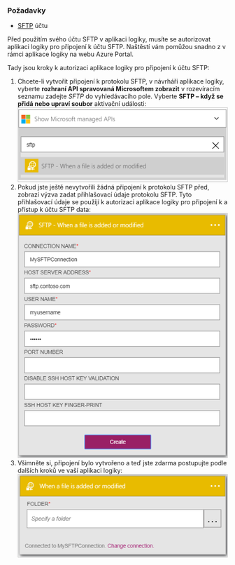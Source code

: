 ### <a name="prerequisites"></a>Požadavky
* [SFTP](https://en.wikipedia.org/wiki/SSH_File_Transfer_Protocol) účtu  

Před použitím svého účtu SFTP v aplikaci logiky, musíte se autorizovat aplikaci logiky pro připojení k účtu SFTP. Naštěstí vám pomůžou snadno z v rámci aplikace logiky na webu Azure Portal.  

Tady jsou kroky k autorizaci aplikace logiky pro připojení k účtu SFTP:  

1. Chcete-li vytvořit připojení k protokolu SFTP, v návrháři aplikace logiky, vyberte **rozhraní API spravovaná Microsoftem zobrazit** v rozevíracím seznamu zadejte *SFTP* do vyhledávacího pole. Vyberte **SFTP – když se přidá nebo upraví soubor** aktivační události:  
   ![Obrázek online připojení SFTP 1](./media/connectors-create-api-sftp/sftp-1.png)  
2. Pokud jste ještě nevytvořili žádná připojení k protokolu SFTP před, zobrazí výzva zadat přihlašovací údaje protokolu SFTP. Tyto přihlašovací údaje se použijí k autorizaci aplikace logiky pro připojení k a přístup k účtu SFTP data:  
   ![Obrázek online připojení SFTP 2](./media/connectors-create-api-sftp/sftp-2.png)  
3. Všimněte si, připojení bylo vytvořeno a teď jste zdarma postupujte podle dalších kroků ve vaší aplikaci logiky:   
   ![Obrázek online připojení SFTP 3](./media/connectors-create-api-sftp/sftp-3.png) 

